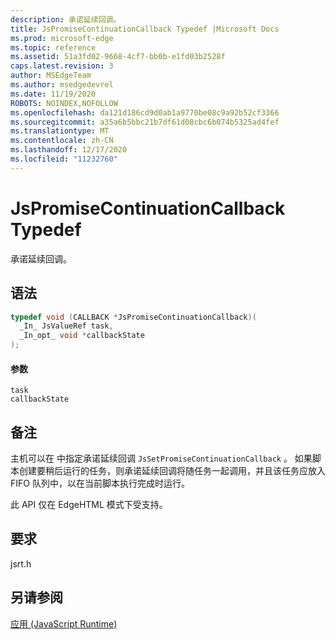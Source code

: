 ```yaml
---
description: 承诺延续回调。
title: JsPromiseContinuationCallback Typedef |Microsoft Docs
ms.prod: microsoft-edge
ms.topic: reference
ms.assetid: 51a3fd02-9668-4cf7-bb0b-e1fd03b2528f
caps.latest.revision: 3
author: MSEdgeTeam
ms.author: msedgedevrel
ms.date: 11/19/2020
ROBOTS: NOINDEX,NOFOLLOW
ms.openlocfilehash: da121d186cd9d0ab1a9770be08c9a92b52cf3366
ms.sourcegitcommit: a35a6b5bbc21b7df61d08cbc6b074b5325ad4fef
ms.translationtype: MT
ms.contentlocale: zh-CN
ms.lasthandoff: 12/17/2020
ms.locfileid: "11232760"
---
```

# JsPromiseContinuationCallback Typedef

承诺延续回调。  
  
## 语法  
  
```cpp  
typedef void (CALLBACK *JsPromiseContinuationCallback)(  
  _In_ JsValueRef task,  
  _In_opt_ void *callbackState  
);  
```  
  
#### 参数  
 `task`  
  `callbackState`  
  
## 备注  
 主机可以在 中指定承诺延续回调 `JsSetPromiseContinuationCallback` 。 如果脚本创建要稍后运行的任务，则承诺延续回调将随任务一起调用，并且该任务应放入 FIFO 队列中，以在当前脚本执行完成时运行。  
  
 此 API 仅在 EdgeHTML 模式下受支持。  
  
## 要求  
 jsrt.h  
  
## 另请参阅  
 [应用 (JavaScript Runtime)](../chakra-hosting/reference-javascript-runtime.md)
